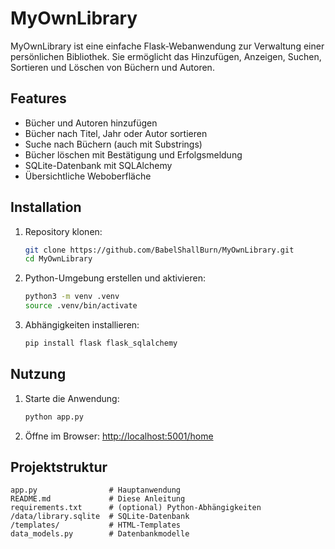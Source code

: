 
# MyOwnLibrary

MyOwnLibrary ist eine einfache Flask-Webanwendung zur Verwaltung einer persönlichen Bibliothek. Sie ermöglicht das Hinzufügen, Anzeigen, Suchen, Sortieren und Löschen von Büchern und Autoren.

## Features
- Bücher und Autoren hinzufügen
- Bücher nach Titel, Jahr oder Autor sortieren
- Suche nach Büchern (auch mit Substrings)
- Bücher löschen mit Bestätigung und Erfolgsmeldung
- SQLite-Datenbank mit SQLAlchemy
- Übersichtliche Weboberfläche

## Installation
1. Repository klonen:
	```bash
	git clone https://github.com/BabelShallBurn/MyOwnLibrary.git
	cd MyOwnLibrary
	```
2. Python-Umgebung erstellen und aktivieren:
	```bash
	python3 -m venv .venv
	source .venv/bin/activate
	```
3. Abhängigkeiten installieren:
	```bash
	pip install flask flask_sqlalchemy
	```

## Nutzung
1. Starte die Anwendung:
	```bash
	python app.py
	```
2. Öffne im Browser: [http://localhost:5001/home](http://localhost:5001/home)

## Projektstruktur
```
app.py                # Hauptanwendung
README.md             # Diese Anleitung
requirements.txt      # (optional) Python-Abhängigkeiten
/data/library.sqlite  # SQLite-Datenbank
/templates/           # HTML-Templates
data_models.py        # Datenbankmodelle
```

